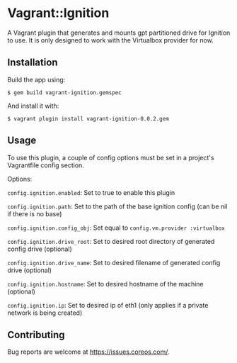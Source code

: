 # Vagrant::Ignition
A Vagrant plugin that generates and mounts gpt partitioned drive for Ignition to use. It is only designed to work with the Virtualbox provider for now.


## Installation
Build the app using:

    $ gem build vagrant-ignition.gemspec

And install it with:

    $ vagrant plugin install vagrant-ignition-0.0.2.gem

## Usage
To use this plugin, a couple of config options must be set in a project's Vagrantfile config section.

Options:

`config.ignition.enabled`: Set to true to enable this plugin

`config.ignition.path`: Set to the path of the base ignition config (can be nil if there is no base)

`config.ignition.config_obj`: Set equal to `config.vm.provider :virtualbox`

`config.ignition.drive_root`: Set to desired root directory of generated config drive (optional)

`config.ignition.drive_name`: Set to desired filename of generated config drive (optional)

`config.ignition.hostname`: Set to desired hostname of the machine (optional)

`config.ignition.ip`: Set to desired ip of eth1 (only applies if a private network is being created)

## Contributing

Bug reports are welcome at https://issues.coreos.com/.
